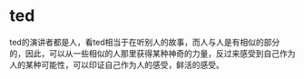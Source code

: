 # ted

ted的演讲者都是人，看ted相当于在听别人的故事，而人与人是有相似的部分的，因此，可以从一些相似的人那里获得某种神奇的力量，反过来感受到自己作为人的某种可能性，可以印证自己作为人的感受，鲜活的感受。
